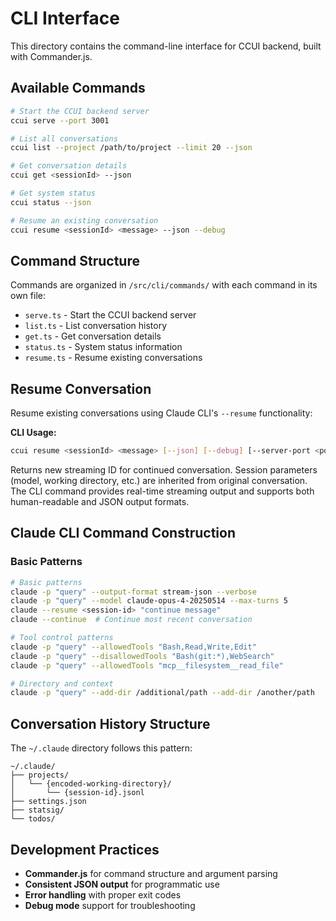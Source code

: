 # CLI Interface

This directory contains the command-line interface for CCUI backend, built with Commander.js.

## Available Commands

```bash
# Start the CCUI backend server
ccui serve --port 3001

# List all conversations
ccui list --project /path/to/project --limit 20 --json

# Get conversation details
ccui get <sessionId> --json

# Get system status
ccui status --json

# Resume an existing conversation
ccui resume <sessionId> <message> --json --debug
```

## Command Structure

Commands are organized in `/src/cli/commands/` with each command in its own file:

- `serve.ts` - Start the CCUI backend server
- `list.ts` - List conversation history
- `get.ts` - Get conversation details
- `status.ts` - System status information
- `resume.ts` - Resume existing conversations

## Resume Conversation

Resume existing conversations using Claude CLI's `--resume` functionality:

**CLI Usage:**
```bash
ccui resume <sessionId> <message> [--json] [--debug] [--server-port <port>]
```

Returns new streaming ID for continued conversation. Session parameters (model, working directory, etc.) are inherited from original conversation. The CLI command provides real-time streaming output and supports both human-readable and JSON output formats.

## Claude CLI Command Construction

### Basic Patterns
```bash
# Basic patterns
claude -p "query" --output-format stream-json --verbose
claude -p "query" --model claude-opus-4-20250514 --max-turns 5
claude --resume <session-id> "continue message"
claude --continue  # Continue most recent conversation

# Tool control patterns
claude -p "query" --allowedTools "Bash,Read,Write,Edit"
claude -p "query" --disallowedTools "Bash(git:*),WebSearch"
claude -p "query" --allowedTools "mcp__filesystem__read_file"

# Directory and context
claude -p "query" --add-dir /additional/path --add-dir /another/path
```

## Conversation History Structure

The `~/.claude` directory follows this pattern:
```
~/.claude/
├── projects/
│   └── {encoded-working-directory}/
│       └── {session-id}.jsonl
├── settings.json
├── statsig/
└── todos/
```

## Development Practices

- **Commander.js** for command structure and argument parsing
- **Consistent JSON output** for programmatic use
- **Error handling** with proper exit codes
- **Debug mode** support for troubleshooting